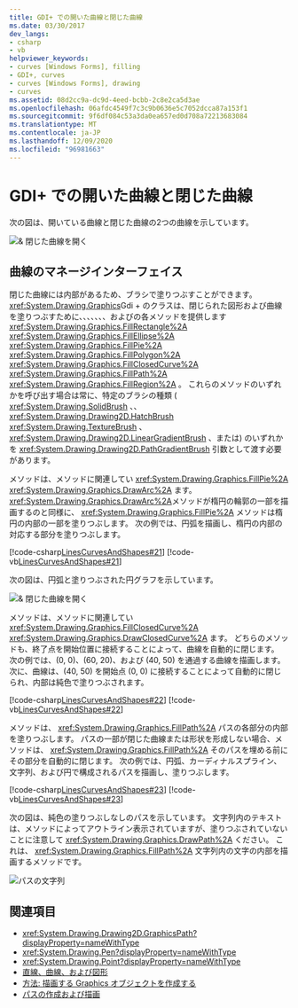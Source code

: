 ```yaml
---
title: GDI+ での開いた曲線と閉じた曲線
ms.date: 03/30/2017
dev_langs:
- csharp
- vb
helpviewer_keywords:
- curves [Windows Forms], filling
- GDI+, curves
- curves [Windows Forms], drawing
- curves
ms.assetid: 08d2cc9a-dc9d-4eed-bcbb-2c8e2ca5d3ae
ms.openlocfilehash: 06afdc4549f7c3c9b0636e5c7052dcca87a153f1
ms.sourcegitcommit: 9f6df084c53a3da0ea657ed0d708a72213683084
ms.translationtype: MT
ms.contentlocale: ja-JP
ms.lasthandoff: 12/09/2020
ms.locfileid: "96981663"
---
```

# <a name="open-and-closed-curves-in-gdi"></a>GDI+ での開いた曲線と閉じた曲線
次の図は、開いている曲線と閉じた曲線の2つの曲線を示しています。  
  
 ![& 閉じた曲線を開く](./media/aboutgdip02-art24.gif "Aboutgdip02_art24")  
  
## <a name="managed-interface-for-curves"></a>曲線のマネージインターフェイス  
 閉じた曲線には内部があるため、ブラシで塗りつぶすことができます。 <xref:System.Drawing.Graphics>Gdi + のクラスは、閉じられた図形および曲線を塗りつぶすために、、、、、、、およびの各メソッドを提供します <xref:System.Drawing.Graphics.FillRectangle%2A> <xref:System.Drawing.Graphics.FillEllipse%2A> <xref:System.Drawing.Graphics.FillPie%2A> <xref:System.Drawing.Graphics.FillPolygon%2A> <xref:System.Drawing.Graphics.FillClosedCurve%2A> <xref:System.Drawing.Graphics.FillPath%2A> <xref:System.Drawing.Graphics.FillRegion%2A> 。 これらのメソッドのいずれかを呼び出す場合は常に、特定のブラシの種類 ( <xref:System.Drawing.SolidBrush> 、、 <xref:System.Drawing.Drawing2D.HatchBrush> <xref:System.Drawing.TextureBrush> 、 <xref:System.Drawing.Drawing2D.LinearGradientBrush> 、または) のいずれかを <xref:System.Drawing.Drawing2D.PathGradientBrush> 引数として渡す必要があります。  
  
 メソッドは、メソッドに関連してい <xref:System.Drawing.Graphics.FillPie%2A> <xref:System.Drawing.Graphics.DrawArc%2A> ます。 <xref:System.Drawing.Graphics.DrawArc%2A>メソッドが楕円の輪郭の一部を描画するのと同様に、 <xref:System.Drawing.Graphics.FillPie%2A> メソッドは楕円の内部の一部を塗りつぶします。 次の例では、円弧を描画し、楕円の内部の対応する部分を塗りつぶします。  
  
 [!code-csharp[LinesCurvesAndShapes#21](~/samples/snippets/csharp/VS_Snippets_Winforms/LinesCurvesAndShapes/CS/Class1.cs#21)]
 [!code-vb[LinesCurvesAndShapes#21](~/samples/snippets/visualbasic/VS_Snippets_Winforms/LinesCurvesAndShapes/VB/Class1.vb#21)]  
  
 次の図は、円弧と塗りつぶされた円グラフを示しています。  
  
 ![& 閉じた曲線を開く](./media/aboutgdip02-art25.gif "Aboutgdip02_art25")  
  
 メソッドは、メソッドに関連してい <xref:System.Drawing.Graphics.FillClosedCurve%2A> <xref:System.Drawing.Graphics.DrawClosedCurve%2A> ます。 どちらのメソッドも、終了点を開始位置に接続することによって、曲線を自動的に閉じます。 次の例では、(0, 0)、(60, 20)、および (40, 50) を通過する曲線を描画します。 次に、曲線は、(40, 50) を開始点 (0, 0) に接続することによって自動的に閉じられ、内部は純色で塗りつぶされます。  
  
 [!code-csharp[LinesCurvesAndShapes#22](~/samples/snippets/csharp/VS_Snippets_Winforms/LinesCurvesAndShapes/CS/Class1.cs#22)]
 [!code-vb[LinesCurvesAndShapes#22](~/samples/snippets/visualbasic/VS_Snippets_Winforms/LinesCurvesAndShapes/VB/Class1.vb#22)]  
  
 メソッドは、 <xref:System.Drawing.Graphics.FillPath%2A> パスの各部分の内部を塗りつぶします。 パスの一部が閉じた曲線または形状を形成しない場合、メソッドは、 <xref:System.Drawing.Graphics.FillPath%2A> そのパスを埋める前にその部分を自動的に閉じます。 次の例では、円弧、カーディナルスプライン、文字列、および円で構成されるパスを描画し、塗りつぶします。  
  
 [!code-csharp[LinesCurvesAndShapes#23](~/samples/snippets/csharp/VS_Snippets_Winforms/LinesCurvesAndShapes/CS/Class1.cs#23)]
 [!code-vb[LinesCurvesAndShapes#23](~/samples/snippets/visualbasic/VS_Snippets_Winforms/LinesCurvesAndShapes/VB/Class1.vb#23)]  
  
 次の図は、純色の塗りつぶしなしのパスを示しています。 文字列内のテキストは、メソッドによってアウトライン表示されていますが、塗りつぶされていないことに注意して <xref:System.Drawing.Graphics.DrawPath%2A> ください。 これは、 <xref:System.Drawing.Graphics.FillPath%2A> 文字列内の文字の内部を描画するメソッドです。  
  
 ![パスの文字列](./media/aboutgdip02-art26.gif "Aboutgdip02_art26")  
  
## <a name="see-also"></a>関連項目

- <xref:System.Drawing.Drawing2D.GraphicsPath?displayProperty=nameWithType>
- <xref:System.Drawing.Pen?displayProperty=nameWithType>
- <xref:System.Drawing.Point?displayProperty=nameWithType>
- [直線、曲線、および図形](lines-curves-and-shapes.md)
- [方法: 描画する Graphics オブジェクトを作成する](how-to-create-graphics-objects-for-drawing.md)
- [パスの作成および描画](constructing-and-drawing-paths.md)
